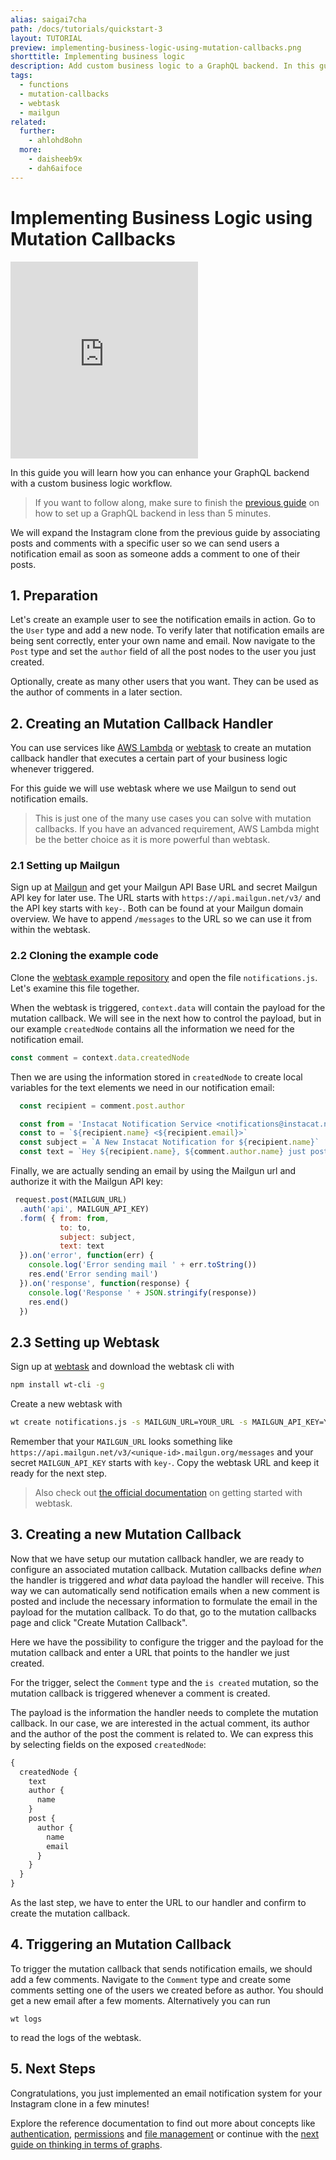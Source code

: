 ```yaml
---
alias: saigai7cha
path: /docs/tutorials/quickstart-3
layout: TUTORIAL
preview: implementing-business-logic-using-mutation-callbacks.png
shorttitle: Implementing business logic
description: Add custom business logic to a GraphQL backend. In this guide, we will add a Mailgun integration to notify users of new comments to their posts.
tags:
  - functions
  - mutation-callbacks
  - webtask
  - mailgun
related:
  further:
    - ahlohd8ohn
  more:
    - daisheeb9x
    - dah6aifoce
---
```


# Implementing Business Logic using Mutation Callbacks

<iframe height="315" src="https://www.youtube.com/embed/b_Nh5dkDaKg" frameborder="0" allowfullscreen></iframe>

In this guide you will learn how you can enhance your GraphQL backend with a custom business logic workflow.

> If you want to follow along, make sure to finish the [previous guide](!alias-thaeghi8ro) on how to set up a GraphQL backend in less than 5 minutes.

We will expand the Instagram clone from the previous guide by associating posts and comments with a specific user so we can send users a notification email as soon as someone adds a comment to one of their posts.

## 1. Preparation

Let's create an example user to see the notification emails in action. Go to the `User` type and add a new node. To verify later that notification emails are being sent correctly, enter your own name and email. Now navigate to the `Post` type and set the `author` field of all the post nodes to the user you just created.

Optionally, create as many other users that you want. They can be used as the author of comments in a later section.

## 2. Creating an Mutation Callback Handler

You can use services like [AWS Lambda](https://aws.amazon.com/de/lambda/getting-started/) or [webtask](https://webtask.io/) to create an mutation callback handler that executes a certain part of your business logic whenever triggered.

For this guide we will use webtask where we use Mailgun to send out notification emails.

> This is just one of the many use cases you can solve with mutation callbacks. If you have an advanced requirement, AWS Lambda might be the better choice as it is more powerful than webtask.

### 2.1 Setting up Mailgun

Sign up at [Mailgun](https://mailgun.com) and get your Mailgun API Base URL and secret Mailgun API key for later use.
The URL starts with `https://api.mailgun.net/v3/` and the API key starts with `key-`. Both can be found at your Mailgun domain overview.
We have to append `/messages` to the URL so we can use it from within the webtask.

### 2.2 Cloning the example code

Clone the [webtask example repository](https://github.com/graphcool-examples/webtask-mailgun-email-example) and open the file `notifications.js`. Let's examine this file together.

When the webtask is triggered, `context.data` will contain the payload for the mutation callback. We will see in the next how to control the payload, but in our example `createdNode` contains all the information we need for the notification email.

```javascript
const comment = context.data.createdNode
```

Then we are using the information stored in `createdNode` to create local variables for the text elements we need in our notification email:

```javascript
  const recipient = comment.post.author

  const from = 'Instacat Notification Service <notifications@instacat.net>'
  const to = `${recipient.name} <${recipient.email}>`
  const subject = `A New Instacat Notification for ${recipient.name}`
  const text = `Hey ${recipient.name}, ${comment.author.name} just posted this comment: ${comment.text}`
```

Finally, we are actually sending an email by using the Mailgun url and authorize it with the Mailgun API key:

```javascript
 request.post(MAILGUN_URL)
  .auth('api', MAILGUN_API_KEY)
  .form( { from: from,
           to: to,
           subject: subject,
           text: text
  }).on('error', function(err) {
    console.log('Error sending mail ' + err.toString())
    res.end('Error sending mail')
  }).on('response', function(response) {
    console.log('Response ' + JSON.stringify(response))
    res.end()
  })
```

## 2.3 Setting up Webtask

Sign up at [webtask](https://webtask.io/) and download the webtask cli with

```sh
npm install wt-cli -g
```

Create a new webtask with
```sh
wt create notifications.js -s MAILGUN_URL=YOUR_URL -s MAILGUN_API_KEY=YOUR_SECRET_KEY --parse-body
```

Remember that your `MAILGUN_URL` looks something like `https://api.mailgun.net/v3/<unique-id>.mailgun.org/messages` and your secret `MAILGUN_API_KEY` starts with `key-`.
Copy the webtask URL and keep it ready for the next step.

> Also check out [the official documentation](https://webtask.io/docs/101) on getting started with webtask.

## 3. Creating a new Mutation Callback

Now that we have setup our mutation callback handler, we are ready to configure an associated mutation callback. Mutation callbacks define *when* the handler is triggered and *what* data payload the handler will receive. This way we can automatically send notification emails when a new comment is posted and include the necessary information to formulate the email in the payload for the mutation callback. To do that, go to the mutation callbacks page and click "Create Mutation Callback".

Here we have the possibility to configure the trigger and the payload for the mutation callback and enter a URL that points to the handler we just created.

For the trigger, select the `Comment` type and the `is created` mutation, so the mutation callback is triggered whenever a comment is created.

The payload is the information the handler needs to complete the mutation callback. In our case, we are interested in the actual comment, its author and the author of the post the comment is related to. We can express this by selecting fields on the exposed `createdNode`:

```graphql
{
  createdNode {
    text
    author {
      name
    }
    post {
      author {
        name
        email
      }
    }
  }
}
```

As the last step, we have to enter the URL to our handler and confirm to create the mutation callback.

## 4. Triggering an Mutation Callback

To trigger the mutation callback that sends notification emails, we should add a few comments. Navigate to the `Comment` type and create some comments setting one of the users we created before as author. You should get a new email after a few moments. Alternatively you can run
```
wt logs
```
to read the logs of the webtask.

## 5. Next Steps

Congratulations, you just implemented an email notification system for your Instagram clone in a few minutes!

Explore the reference documentation to find out more about concepts like [authentication](!alias-wejileech9), [permissions](!alias-iegoo0heez) and [file management](!alias-eer4wiang0) or continue with the [next guide on thinking in terms of graphs](!alias-ahsoow1ool).
